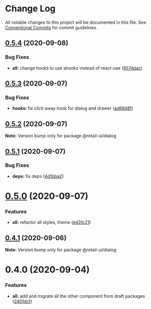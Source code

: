 # Change Log

All notable changes to this project will be documented in this file.
See [Conventional Commits](https://conventionalcommits.org) for commit guidelines.

## [0.5.4](https://github.com/sondh0127/retail-ui/compare/@retail-ui/dialog@0.5.3...@retail-ui/dialog@0.5.4) (2020-09-08)

### Bug Fixes

- **all:** change hooks to use ahooks instead of react-use ([957ddac](https://github.com/sondh0127/retail-ui/commit/957ddac510166a771bc0143408a0e4e71e39b973))

## [0.5.3](https://github.com/sondh0127/retail-ui/compare/@retail-ui/dialog@0.5.2...@retail-ui/dialog@0.5.3) (2020-09-07)

### Bug Fixes

- **hooks:** fix click away hook for dialog and drawer ([ad68d8f](https://github.com/sondh0127/retail-ui/commit/ad68d8ff32d2620425e434632a91a4191592f6d2))

## [0.5.2](https://github.com/sondh0127/retail-ui/compare/@retail-ui/dialog@0.5.1...@retail-ui/dialog@0.5.2) (2020-09-07)

**Note:** Version bump only for package @retail-ui/dialog

## [0.5.1](https://github.com/sondh0127/retail-ui/compare/@retail-ui/dialog@0.5.0...@retail-ui/dialog@0.5.1) (2020-09-07)

### Bug Fixes

- **deps:** fix deps ([4d1bba2](https://github.com/sondh0127/retail-ui/commit/4d1bba245caa5e94cdd085bf7609666537b5c10a))

# [0.5.0](https://github.com/sondh0127/retail-ui/compare/@retail-ui/dialog@0.4.1...@retail-ui/dialog@0.5.0) (2020-09-07)

### Features

- **all:** refactor all styles, theme ([ed31c21](https://github.com/sondh0127/retail-ui/commit/ed31c219cd925c3f8340066f504f2527a9e911bf))

## [0.4.1](https://github.com/sondh0127/retail-ui/compare/@retail-ui/dialog@0.4.0...@retail-ui/dialog@0.4.1) (2020-09-06)

**Note:** Version bump only for package @retail-ui/dialog

# 0.4.0 (2020-09-04)

### Features

- **all:** add and migrate all the other component from draft packages ([2401dcf](https://github.com/sondh0127/retail-ui/commit/2401dcffeed92aa322be2944d4cfa9b8002e6e53))
